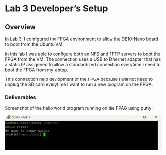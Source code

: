 # Lab 3 Developer’s Setup

## Overview
In Lab 3, I configured the FPGA environment to allow the DE10-Nano board to boot from the Ubuntu VM.

In this lab I was able to configure both an NFS and TFTP servers to boot the FPGA from the VM. The connection uses a USB to Ethernet adapter that has a static IP assigened to allow a standardized connection everytime i need to boot the FPGA from my laptop.

This connection help devlopment of the FPGA because i will not need to unplug the SD card everytime i want to run a new program on the FPGA.

### Deliverables
Screenshot of the hello world program running on the FPAG using putty:

![Q16](assets/lab3_screenshot.png)



